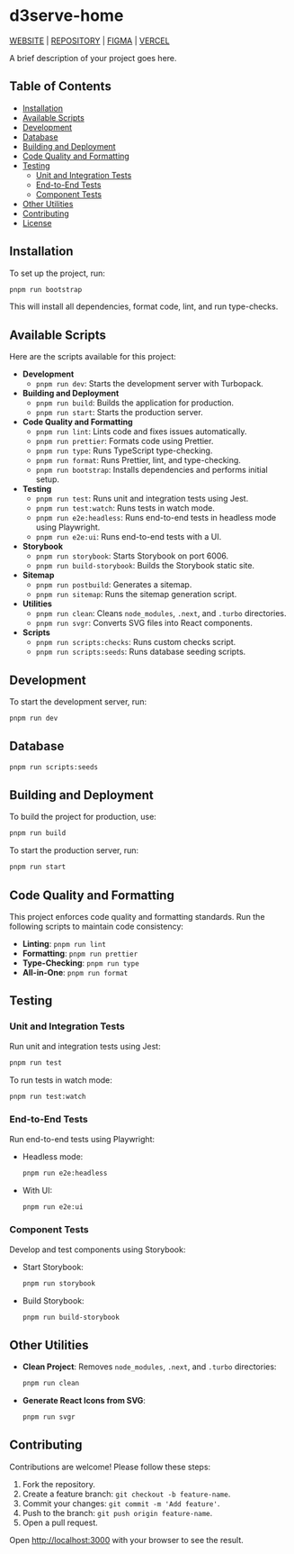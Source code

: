 # d3serve-home

[WEBSITE](https://d3serve-home.vercel.app/) |
[REPOSITORY](https://github.com/d3servelabs/d3serve-home/) |
[FIGMA](<https://www.figma.com/design/Otm6uc726w4rl3G4u3bVf4/Namefi-Home-(https%3A%2F%2Fnamefi.io)?node-id=247-12427&m=dev>) |
[VERCEL](https://vercel.com/d3servelabs/d3serve-home)

A brief description of your project goes here.

## Table of Contents

- [Installation](#installation)
- [Available Scripts](#available-scripts)
- [Development](#development)
- [Database](#database)
- [Building and Deployment](#building-and-deployment)
- [Code Quality and Formatting](#code-quality-and-formatting)
- [Testing](#testing)
  - [Unit and Integration Tests](#unit-and-integration-tests)
  - [End-to-End Tests](#end-to-end-tests)
  - [Component Tests](#component-tests)
- [Other Utilities](#other-utilities)
- [Contributing](#contributing)
- [License](#license)

## Installation

To set up the project, run:

```bash
pnpm run bootstrap
```

This will install all dependencies, format code, lint, and run type-checks.

## Available Scripts

Here are the scripts available for this project:

- **Development**
  - `pnpm run dev`: Starts the development server with Turbopack.
- **Building and Deployment**
  - `pnpm run build`: Builds the application for production.
  - `pnpm run start`: Starts the production server.
- **Code Quality and Formatting**
  - `pnpm run lint`: Lints code and fixes issues automatically.
  - `pnpm run prettier`: Formats code using Prettier.
  - `pnpm run type`: Runs TypeScript type-checking.
  - `pnpm run format`: Runs Prettier, lint, and type-checking.
  - `pnpm run bootstrap`: Installs dependencies and performs initial setup.
- **Testing**
  - `pnpm run test`: Runs unit and integration tests using Jest.
  - `pnpm run test:watch`: Runs tests in watch mode.
  - `pnpm run e2e:headless`: Runs end-to-end tests in headless mode using Playwright.
  - `pnpm run e2e:ui`: Runs end-to-end tests with a UI.
- **Storybook**
  - `pnpm run storybook`: Starts Storybook on port 6006.
  - `pnpm run build-storybook`: Builds the Storybook static site.
- **Sitemap**
  - `pnpm run postbuild`: Generates a sitemap.
  - `pnpm run sitemap`: Runs the sitemap generation script.
- **Utilities**
  - `pnpm run clean`: Cleans `node_modules`, `.next`, and `.turbo` directories.
  - `pnpm run svgr`: Converts SVG files into React components.
- **Scripts**
  - `pnpm run scripts:checks`: Runs custom checks script.
  - `pnpm run scripts:seeds`: Runs database seeding scripts.

## Development

To start the development server, run:

```bash
pnpm run dev
```

## Database

```bash
pnpm run scripts:seeds
```

## Building and Deployment

To build the project for production, use:

```bash
pnpm run build
```

To start the production server, run:

```bash
pnpm run start
```

## Code Quality and Formatting

This project enforces code quality and formatting standards. Run the following scripts to maintain code consistency:

- **Linting**: `pnpm run lint`
- **Formatting**: `pnpm run prettier`
- **Type-Checking**: `pnpm run type`
- **All-in-One**: `pnpm run format`

## Testing

### Unit and Integration Tests

Run unit and integration tests using Jest:

```bash
pnpm run test
```

To run tests in watch mode:

```bash
pnpm run test:watch
```

### End-to-End Tests

Run end-to-end tests using Playwright:

- Headless mode:

  ```bash
  pnpm run e2e:headless
  ```

- With UI:

  ```bash
  pnpm run e2e:ui
  ```

### Component Tests

Develop and test components using Storybook:

- Start Storybook:

  ```bash
  pnpm run storybook
  ```

- Build Storybook:

  ```bash
  pnpm run build-storybook
  ```

## Other Utilities

- **Clean Project**: Removes `node_modules`, `.next`, and `.turbo` directories:
  ```bash
  pnpm run clean
  ```
- **Generate React Icons from SVG**:
  ```bash
  pnpm run svgr
  ```

## Contributing

Contributions are welcome! Please follow these steps:

1. Fork the repository.
2. Create a feature branch: `git checkout -b feature-name`.
3. Commit your changes: `git commit -m 'Add feature'`.
4. Push to the branch: `git push origin feature-name`.
5. Open a pull request.

Open [http://localhost:3000](http://localhost:3000) with your browser to see the result.
